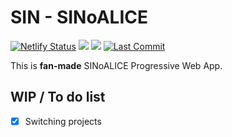 # SIN - SINoALICE

[![Netlify Status](https://api.netlify.com/api/v1/badges/6ef47689-c7fe-4e9b-b47a-76ee9c0a899f/deploy-status)](https://app.netlify.com/sites/sin-sinoalice/deploys) ![](https://github.com/sofelfam/sin-sinoalice-v2/workflows/Build%20project%20and%20Run%20Lighthouse%20CI/badge.svg)
![](https://github.com/sofelfam/sin-sinoalice-v2/workflows/Lint/badge.svg) [![Last Commit](https://img.shields.io/github/last-commit/sofelfam/sin-sinoalice-v2)](https://github.com/sofelfam/sin-sinoalice-v2/commits/main)

This is **fan-made** SINoALICE Progressive Web App.

## WIP / To do list

- [x] Switching projects

